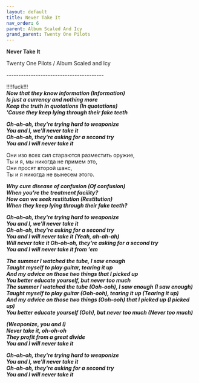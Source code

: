 ```yaml
---  
layout: default  
title: Never Take It  
nav_order: 6  
parent: Album Scaled And Icy  
grand_parent: Twenty One Pilots  
---  
```


**Never Take It**
<p>
Twenty One Pilots / Album Scaled and Icy
</p>  
----------------------------------------

!!!!fuck!!!  
**_Now that they know information (Information)  
Is just a currency and nothing more  
Keep the truth in quotations (In quotations)  
'Cause they keep lying through their fake teeth_**  

**_Oh-oh-oh, they're trying hard to weaponize  
You and I, we'll never take it  
Oh-oh-oh, they're asking for a second try  
You and I will never take it_**  

Они изо всех сил стараются разместить оружие,  
Ты и я, мы никогда не примем это,  
Они просят второй шанс,  
Ты и я никогда не вынесем этого.  

**_Why cure disease of confusion (Of confusion)  
When you're the treatment facility?  
How can we seek restitution (Restitution)  
When they keep lying through their fake teeth?_**  

**_Oh-oh-oh, they're trying hard to weaponize  
You and I, we'll nеver take it  
Oh-oh-oh, they'rе asking for a second try  
You and I will never take it (Yeah, ah-ah-ah)  
Will never take it
Oh-oh-oh, they're asking for a second try  
You and I will never take it from 'em_**  

**_The summer I watched the tube, I saw enough  
Taught myself to play guitar, tearing it up  
And my advice on those two things that I picked up  
You better educate yourself, but never too much  
The summer I watched the tube (Ooh-ooh), I saw enough (I saw enough)  
Taught myself to play guitar (Ooh-ooh), tearing it up (Tearing it up)  
And my advice on those two things (Ooh-ooh) that I picked up (I picked up)  
You better educate yourself (Ooh), but never too much (Never too much)_**  

**_(Weaponize, you and I)  
Never take it, oh-oh-oh  
They profit from a great divide  
You and I will never take it_**  

**_Oh-oh-oh, they're trying hard to weaponize  
You and I, we'll never take it  
Oh-oh-oh, they're asking for a second try  
You and I will never take it_**  
